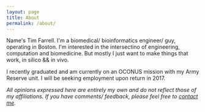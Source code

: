 ```yaml
---
layout: page
title: About
permalink: /about/
---
```

<p>
Name's Tim Farrell. I'm a biomedical/ bioinformatics engineer/ guy, 
operating in Boston. I'm interested in the intersectino of engineering,
computation and biomedicine. But mostly I just want to make things that 
work, in silico && in vivo. 
</p>
<p> 
I recently graduated and am currently on an OCONUS mission with my 
Army Reserve unit. I will be seeking employment upon return in 2017. 
</p>
<!--
<p>
Along with standard links to professional info and (oft-neglected)
social media, you'll find here writings on various topics that I 
think about. Sometimes these discuss specific ideas related to
my work (at the intersection of computation, engineering and biology/
medicine). Often however they deal more abstractly in math, 
technology and science; as writing "generally" seems to help develop/
solidify ideas "specifically" (probably due somehow with  
<a href="link">this</a>). 
</p>
--> 
<!--<p>
If I was in the manner of giving a name to this <strike>blog</strike>
set of writings, it might be called "of measure and machine". Or just
as easily "portraits by an (bio)engineer as a young man". Or probably
other equally gratuitous strings, meant to rapture souls and convey 
intelligence and coolness. Ado, I am not. As such you'll have to take
this/ these for exactly what's written, not what's advertised. 
</p>--> 
<p><i> 
All opinions expressed here are entirely my own and do not reflect 
those of my affiliations. If you have comments/ feedback, please
feel free to <a href="">contact me</a>.
</i></p>
